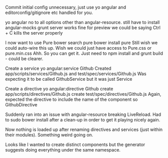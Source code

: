 Commit initial config
	unnecessary, just use yo angular and editorconfig/gitignore etc handled for you.

yo angular 
	no to all options other than angular-resource.
	still have to install angular-mocks
	grunt server works fine for preview
	we could be saying Ctrl + C kills the server properly

I now want to use Pure
	bower search pure
	bower install pure
	Still wish we could auto-wire this up.
	Wish we could just have access to Pure.css or pure.min.css
	Ahh. So you can get it. Just need to npm install and grunt build - could be clearer.

Create a service
	yo angular:service Github
	Created app/scripts/services/Github.js and test/spec/services/Github.js
	Was expecting it to be called GithubService but it was just Service


Create a directive
	yo angular:directive Github
   	create app/scripts/directives/Github.js
   	create test/spec/directives/Github.js
   	Again, expected the directive to include the name of the component
   	so GithubDirective


Suddenly ran into an issue with angular-resource breaking LiveReload. Had to
sudo bower install after a clean-up in order to get it playing nicely again.

Now nothing is loaded up after renaming directives and services (just within their modules). Something weird going on.

Looks like I wanted to create distinct components but the generator suggests doing everything under the same namespace.

